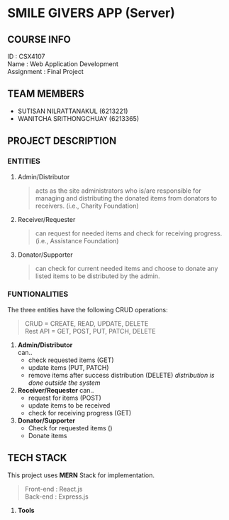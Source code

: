 # SMILE GIVERS APP (Server)

## COURSE INFO
ID : CSX4107 <br />
Name : Web Application Development <br />
Assignment : Final Project

## TEAM MEMBERS 
- SUTISAN NILRATTANAKUL (6213221) <br />
- WANITCHA SRITHONGCHUAY (6213365) 

## PROJECT DESCRIPTION
### ENTITIES
1. Admin/Distributor 
   > acts as the site administrators who is/are responsible for managing and distributing the donated items from donators to receivers. (i.e., Charity Foundation)
2. Receiver/Requester  
   > can request for needed items and check for receiving progress. (i.e., Assistance Foundation)
3. Donator/Supporter
   > can check for current needed items and choose to donate any listed items to be distributed by the admin.

### FUNTIONALITIES
The three entities have the following CRUD operations:
> CRUD = CREATE, READ, UPDATE, DELETE <br />
> Rest API = GET, POST, PUT, PATCH, DELETE
1. **Admin/Distributor** <br />
   can..
   - check requested items (GET)
   - update items (PUT, PATCH)
   - remove items after success distribution (DELETE) *distribution is done outside the system*
2. **Receiver/Requester**
   can..
   - request for items (POST)
   - update items to be received
   - check for receiving progress (GET)
3. **Donator/Supporter**
   - Check for requested items ()
   - Donate items

## TECH STACK
This project uses **MERN** Stack for implementation.
> Front-end : React.js <br />
> Back-end : Express.js

1. **Tools**
   


